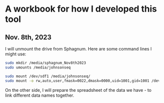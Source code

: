 # A workbook for how I developed this tool
Nov. 8th, 2023
---

I will unmount the drive from Sphagnum. Here are some command lines I might use:
```bash
sudo mkdir /media/sphagnum_Nov8th2023
sudo umounts /media/johnsonseq

sudo mount /dev/sdf1 /media/johnsonseq/
sudo mount -o rw,auto,user,fmask=0022,dmask=0000,uid=1001,gid=1001 /dev/sdc1 /media/johnsonseq/
```

On the other side, I will prepare the spreadsheet of the data we have - to link different data names together.

